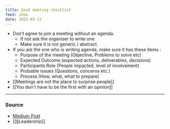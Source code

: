 ```yaml
---
title: Good meeting checklist
feed: show
date: 2022-03-12
---
```


- Don't agree to join a meeting without an agenda. 
	- If not ask the organiser to write one
	- Make sure it is not generic / abstract. 
- If you are the one who is writing agenda, make sure it has these items : 
	- Purpose of the meeting (Objective, Problems to solve etc)
	- Expected Outcome (expected actions, deliverables, decisions)
	- Participants Role (People impacted, level of involvement)
	- Probable issues (Questions, concerns etc.)
	- Process (How, what, what to prepare)
- [[Meetings are not the place to surprise people]]
- [[You don't have to be the first with an opinion]]

--- 
### Source
- [Medium Post](https://medium.com/jump-start/stop-scheduling-meetings-without-the-3hs-and-5ps-6ed48eabec0f)
- [[§Leadership]]